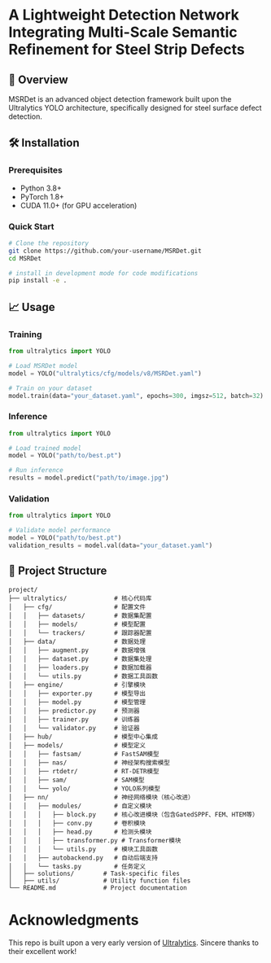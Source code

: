 # A Lightweight Detection Network Integrating Multi-Scale Semantic Refinement for Steel Strip Defects

## 📖 Overview

MSRDet is an advanced object detection framework built upon the Ultralytics YOLO architecture, specifically designed for steel surface defect detection. 

<!-- ## 🚀 Key Features

- **Multi-Scale Feature Fusion**: Advanced feature pyramid networks with residual connections
- **Lightweight Architecture**: Optimized for real-time inference on edge devices
- **High Precision Detection**: State-of-the-art performance on steel defect datasets
- **YOLOv8 Integration**: Built upon the robust Ultralytics YOLOv8 framework
- **Custom Modules**: Includes specialized components like C2fk, GatedSPPF, FEM, HTEM, and Fusion_2in_mod

## 📊 Model Architecture

The MSRDet model incorporates several innovative components:

- **Backbone**: Enhanced YOLOv8 backbone with C2f and C2fk modules
- **Neck**: Multi-scale feature fusion with upsampling and concatenation
- **Head**: Custom detection head with Feature Enhancement Module (FEM) and Hierarchical Texture Enhancement Module (HTEM)
- **Detection**: Multi-scale detection at P3, P4, and P5 levels -->

## 🛠️ Installation

### Prerequisites
- Python 3.8+
- PyTorch 1.8+
- CUDA 11.0+ (for GPU acceleration)

### Quick Start
```bash
# Clone the repository
git clone https://github.com/your-username/MSRDet.git
cd MSRDet

# install in development mode for code modifications
pip install -e .

```

## 📈 Usage

### Training
```python
from ultralytics import YOLO

# Load MSRDet model
model = YOLO("ultralytics/cfg/models/v8/MSRDet.yaml")

# Train on your dataset
model.train(data="your_dataset.yaml", epochs=300, imgsz=512, batch=32)
```

### Inference
```python
from ultralytics import YOLO

# Load trained model
model = YOLO("path/to/best.pt")

# Run inference
results = model.predict("path/to/image.jpg")
```

### Validation
```python
from ultralytics import YOLO

# Validate model performance
model = YOLO("path/to/best.pt")
validation_results = model.val(data="your_dataset.yaml")
```

## 📁 Project Structure

```plaintext
project/
├── ultralytics/             # 核心代码库
│   ├── cfg/                 # 配置文件
│   │   ├── datasets/        # 数据集配置
│   │   ├── models/          # 模型配置
│   │   └── trackers/        # 跟踪器配置
│   ├── data/                # 数据处理
│   │   ├── augment.py       # 数据增强
│   │   ├── dataset.py       # 数据集处理
│   │   ├── loaders.py       # 数据加载器
│   │   └── utils.py         # 数据工具函数
│   ├── engine/              # 引擎模块
│   │   ├── exporter.py      # 模型导出
│   │   ├── model.py         # 模型管理
│   │   ├── predictor.py     # 预测器
│   │   ├── trainer.py       # 训练器
│   │   └── validator.py     # 验证器
│   ├── hub/                 # 模型中心集成
│   ├── models/              # 模型定义
│   │   ├── fastsam/         # FastSAM模型
│   │   ├── nas/             # 神经架构搜索模型
│   │   ├── rtdetr/          # RT-DETR模型
│   │   ├── sam/             # SAM模型
│   │   └── yolo/            # YOLO系列模型
│   ├── nn/                  # 神经网络模块（核心改进）
│   │   ├── modules/         # 自定义模块
│   │   │   ├── block.py     # 核心改进模块（包含GatedSPPF、FEM、HTEM等）
│   │   │   ├── conv.py      # 卷积模块
│   │   │   ├── head.py      # 检测头模块
│   │   │   ├── transformer.py # Transformer模块
│   │   │   └── utils.py     # 模块工具函数
│   │   ├── autobackend.py   # 自动后端支持
│   │   └── tasks.py         # 任务定义
│   ├── solutions/        # Task-specific files
│   ├── utils/            # Utility function files
└── README.md             # Project documentation
```

# Acknowledgments
This repo is built upon a very early version of [Ultralytics](https://github.com/ultralytics/ultralytics). Sincere thanks to their excellent work!